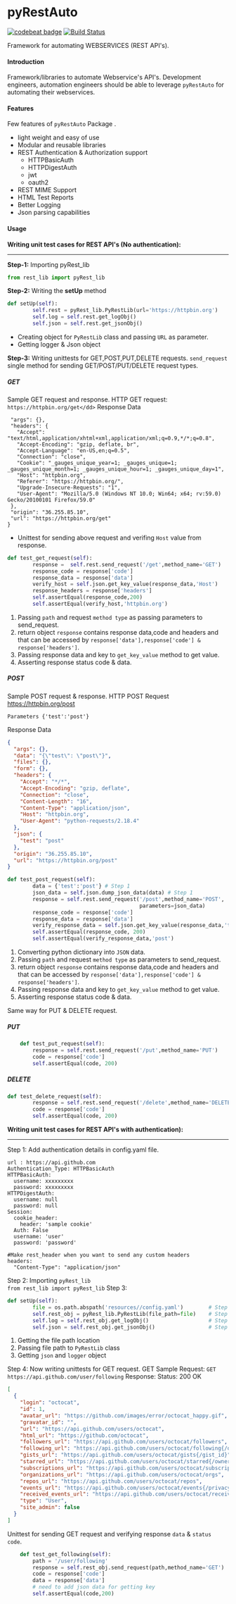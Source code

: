 pyRestAuto
==========
<a href="https://codebeat.co/projects/github-com-qaautomation-in-pyrestauto-master"><img alt="codebeat badge" src="https://codebeat.co/badges/5a1193d5-7a47-4a1d-8a0e-a8cd93dbac34" /></a>
[![Build Status](https://travis-ci.org/qaautomation-in/pyRestAuto.svg?branch=master)](https://travis-ci.org/qaautomation-in/pyRestAuto)

Framework for automating WEBSERVICES (REST API's).

#### Introduction
Framework/libraries to automate Webservice's API's.
Development engineers, automation engineers should be able to leverage
`pyRestAuto` for automating their webservices.

#### Features
Few features of `pyRestAuto` Package .
-   light weight and easy of use
-   Modular and reusable libraries
-   REST Authentication & Authorization support
    - HTTPBasicAuth
    - HTTPDigestAuth
    -   jwt
    -   oauth2
-   REST MIME Support
-   HTML Test Reports
-   Better Logging
-   Json parsing capabilities

#### Usage
**Writing unit test cases for REST API's (No authentication):**
***
**Step-1:** Importing pyRest_lib
```python
from rest_lib import pyRest_lib
```

**Step-2:** Writing the **setUp** method
```python
def setUp(self):
        self.rest = pyRest_lib.PyRestLib(url='https://httpbin.org')
        self.log = self.rest.get_logObj()
        self.json = self.rest.get_jsonObj()
 ```
- Creating object for `PyRestLib` class and passing `URL` as parameter.
- Getting logger & Json object

**Step-3:** Writing unittests for GET,POST,PUT,DELETE requests.
`send_request` single method for sending GET/POST/PUT/DELETE request types.
##### GET
Sample GET request and response.
HTTP GET request:
    `https://httpbin.org/get</dd>`
Response Data
 ```{
  "args": {},
  "headers": {
    "Accept": "text/html,application/xhtml+xml,application/xml;q=0.9,*/*;q=0.8",
    "Accept-Encoding": "gzip, deflate, br",
    "Accept-Language": "en-US,en;q=0.5",
    "Connection": "close",
    "Cookie": "_gauges_unique_year=1; _gauges_unique=1; _gauges_unique_month=1; _gauges_unique_hour=1; _gauges_unique_day=1",
    "Host": "httpbin.org",
    "Referer": "https://httpbin.org/",
    "Upgrade-Insecure-Requests": "1",
    "User-Agent": "Mozilla/5.0 (Windows NT 10.0; Win64; x64; rv:59.0) Gecko/20100101 Firefox/59.0"
  },
  "origin": "36.255.85.10",
  "url": "https://httpbin.org/get"
}
```

- Unittest for sending above request and verifing `Host` value from response.
```python
def test_get_request(self):
        response =  self.rest.send_request('/get',method_name='GET')
        response_code = response['code']
        response_data = response['data']
        verify_host = self.json.get_key_value(response_data,'Host')
        response_headers = response['headers']
        self.assertEqual(response_code,200)
        self.assertEqual(verify_host,'httpbin.org')
```

1. Passing `path` and request `method type` as passing parameters to send_request.
2. return object `response` contains response data,code and headers and that can be accessed by `response['data'],response['code'] & response['headers']`.
3. Passing response data and key to `get_key_value` method to get value.
4. Asserting response status code & data.
##### POST
Sample POST request & response.
HTTP POST Request
https://httpbin.org/post

    Parameters {'test':'post'}

Response Data

```json
{
  "args": {},
  "data": "{\"test\": \"post\"}",
  "files": {},
  "form": {},
  "headers": {
    "Accept": "*/*",
    "Accept-Encoding": "gzip, deflate",
    "Connection": "close",
    "Content-Length": "16",
    "Content-Type": "application/json",
    "Host": "httpbin.org",
    "User-Agent": "python-requests/2.18.4"
  },
  "json": {
    "test": "post"
  },
  "origin": "36.255.85.10",
  "url": "https://httpbin.org/post"
}
```

```python
def test_post_request(self):
        data = {'test':'post'} # Step 1
        json_data = self.json.dump_json_data(data) # Step 1
        response = self.rest.send_request('/post',method_name='POST',
                                          parameters=json_data)
        response_code = response['code']
        response_data = response['data']
        verify_response_data = self.json.get_key_value(response_data,'test')
        self.assertEqual(response_code, 200)
        self.assertEqual(verify_response_data,'post')
```
1. Converting python dictionary into `JSON` data.
2. Passing `path` and request `method type` as parameters to send_request.
3. return object `response` contains response data,code and headers and that can be accessed by `response['data'],response['code'] & response['headers']`.
4. Passing response data and key to `get_key_value` method to get value.
5. Asserting response status code & data.

Same way for PUT & DELETE request.
##### PUT
```python
    def test_put_request(self):
        response = self.rest.send_request('/put',method_name='PUT')
        code = response['code']
        self.assertEqual(code, 200)
```
##### DELETE
```python
def test_delete_request(self):
        response = self.rest.send_request('/delete',method_name='DELETE')
        code = response['code']
        self.assertEqual(code, 200)
```

**Writing unit test cases for REST API's with authentication):**
***
Step 1: Add authentication details in config.yaml file.
```ymal
url : https://api.github.com
Authentication_Type: HTTPBasicAuth
HTTPBasicAuth:
  username: xxxxxxxxx
  password: xxxxxxxxx
HTTPDigestAuth:
  username: null
  password: null
Session:
  cookie_header:
    header: 'sample cookie'
  Auth: False
  username: 'user'
  password: 'password'

#Make rest_header when you want to send any custom headers
headers:
  "Content-Type": "application/json"
```
Step 2: Importing `pyRest_lib`  
`from rest_lib import pyRest_lib`
Step 3: 
```python
def setUp(self):
        file = os.path.abspath('resources//config.yaml')        # Step 1
        self.rest_obj = pyRest_lib.PyRestLib(file_path=file)    # Step 2
        self.log = self.rest_obj.get_logObj()                   # Step 3
        self.json = self.rest_obj.get_jsonObj()                 # Step 3
```
1. Getting the file path location
2. Passing file path to `PyRestLib` class 
3. Getting `json` and `logger` object

Step 4:
Now writing unittests for GET request.
GET
Sample Request:
    `GET https://api.github.com/user/following`
Response:
Status: 200 OK
```json
[
  {
    "login": "octocat",
    "id": 1,
    "avatar_url": "https://github.com/images/error/octocat_happy.gif",
    "gravatar_id": "",
    "url": "https://api.github.com/users/octocat",
    "html_url": "https://github.com/octocat",
    "followers_url": "https://api.github.com/users/octocat/followers",
    "following_url": "https://api.github.com/users/octocat/following{/other_user}",
    "gists_url": "https://api.github.com/users/octocat/gists{/gist_id}",
    "starred_url": "https://api.github.com/users/octocat/starred{/owner}{/repo}",
    "subscriptions_url": "https://api.github.com/users/octocat/subscriptions",
    "organizations_url": "https://api.github.com/users/octocat/orgs",
    "repos_url": "https://api.github.com/users/octocat/repos",
    "events_url": "https://api.github.com/users/octocat/events{/privacy}",
    "received_events_url": "https://api.github.com/users/octocat/received_events",
    "type": "User",
    "site_admin": false
  }
]
```
Unittest for sending GET request and verifying response `data` & `status code`.
```python
    def test_get_following(self):
        path = '/user/following'
        response = self.rest_obj.send_request(path,method_name='GET')   # Step 1
        code = response['code']                                         # Step 2
        data = response['data']                                         # Step 3
        # need to add json data for getting key
        self.assertEqual(code,200)                                      # Step
```
